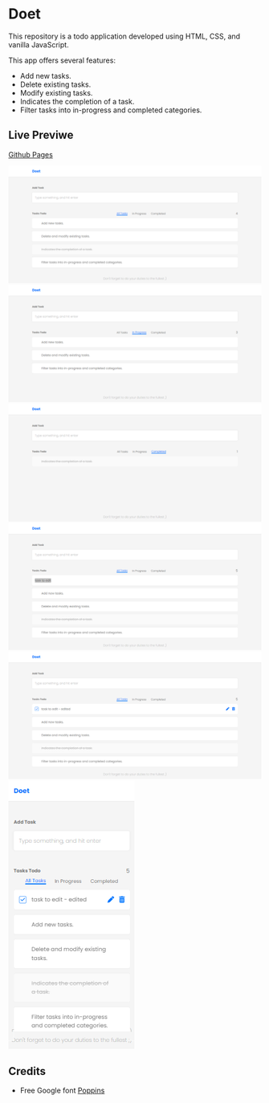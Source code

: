 # Doet
This repository is a todo application developed using HTML, CSS, and vanilla JavaScript.

This app offers several features:
- Add new tasks.
- Delete existing tasks.
- Modify existing tasks.
- Indicates the completion of a task.
- Filter tasks into in-progress and completed categories.


## Live Previwe
[Github Pages](https://alialhussein.ml/doet-app)

![snapshot](./assets/ui-01.png)
![snapshot](./assets/ui-02.png)
![snapshot](./assets/ui-03.png)
![snapshot](./assets/ui-04.png)
![snapshot](./assets/ui-05.png)
![snapshot](./assets/ui-06.png)

## Credits
* Free Google font [Poppins](https://fonts.google.com/specimen/Poppins)

